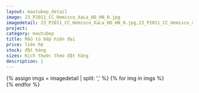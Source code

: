 ```yaml
---
layout: mautubep_detail
image: 23_P2011_CC_Hemisco_XaLa_HD_HN_0.jpg
imagedetail: 23_P2011_CC_Hemisco_XaLa_HD_HN_0.jpg,23_P2011_CC_Hemisco_XaLa_HD_HN_2.jpg,23_P2011_CC_Hemisco_XaLa_HD_HN_3.jpg,23_P2011_CC_Hemisco_XaLa_HD_HN_4.jpg
project:
category: mautubep
title: Mẫu tủ bếp hiện đại
price: liên hệ
stock: đặt hàng
sizes: Kích thước theo đặt hàng
description: |
---
```

<section class="no-padding" id="two">
	<div class="container-fluid">
	<div class="row-no-gutters">
	{% assign imgs = imagedetail | split: ',' %}
	{% for img in imgs %}
	   <div class="col-lg-6 col-sm-6 col-md-6"> 
			<a href="#" class="portfolio-box">
			<img src="{{site.baseurl}}/assets/images/tubep/{{img}}" class="image main" alt="">
			</a>
		</div>
	{% endfor %}			
	</div>
	</div>
</section>